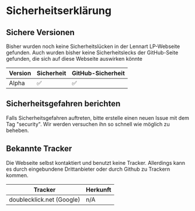 # Sicherheitserklärung

## Sichere Versionen

Bisher wurden noch keine Sicherheitslücken in der Lennart LP-Webseite gefunden. Auch wurden bisher keine Sicherheitslecks der GitHub-Seite gefunden, die sich auf diese Webseite auswirken könnte

| Version | Sicherheit         | GitHub-Sicherheit  |
| ------- | ------------------ | ------------------ |
| Alpha   | :white_check_mark: | :white_check_mark: |

## Sicherheitsgefahren berichten

Falls Sicherheitsgefahren auftreten, bitte erstelle einen neuen Issue mit dem Tag "security". Wir werden versuchen ihn so schnell wie möglich zu beheben.

## Bekannte Tracker

Die Webseite selbst kontaktiert und benutzt keine Tracker. Allerdings kann es durch eingebundene Drittanbieter oder durch Github zu Trackern kommen. 

| Tracker                   | Herkunft | 
| ------------------------- | -------- |
| doublecklick.net (Google) | n/A      |
